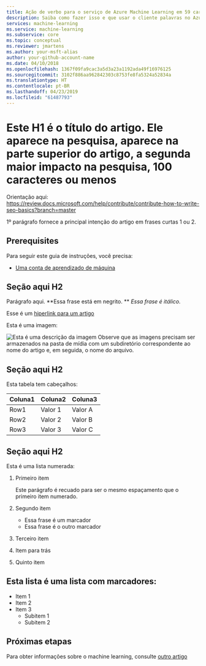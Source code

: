 ```yaml
---
title: Ação de verbo para o serviço de Azure Machine Learning em 59 caracteres ou menos. Inclua o nome do Azure Machine Learning. Testar o título aqui https://moz.com/learn/seo/title-tag (exemplo - implantação de serviços da web em Python com o serviço Azure Machine Learning)
description: Saiba como fazer isso e que usar o cliente palavras no Azure Machine Learning. Essa cadeia de caracteres descreve o artigo em 115 para 145 caracteres. Use o tipo SEO de verbos de ação aqui. Essa informação é exibida no embutido da página de pesquisa com o carimbo de data do artigo. Se seu para introdução descreve a intenção do seu artigo, você pode usá-lo aqui editado para comprimento.
services: machine-learning
ms.service: machine-learning
ms.subservice: core
ms.topic: conceptual
ms.reviewer: jmartens
ms.author: your-msft-alias
author: your-github-account-name
ms.date: 04/10/2018
ms.openlocfilehash: 1367f09fa9cac3a5d3a23a1192ada49f16976125
ms.sourcegitcommit: 3102f886aa962842303c8753fe8fa5324a52834a
ms.translationtype: HT
ms.contentlocale: pt-BR
ms.lasthandoff: 04/23/2019
ms.locfileid: "61487793"
---
```

# <a name="this-h1-is-the-title-of-the-article-it-appears-in-search-appears-at-the-top-of-article-second-greatest-impact-on-search-100-chars-or-less"></a>Este H1 é o título do artigo. Ele aparece na pesquisa, aparece na parte superior do artigo, a segunda maior impacto na pesquisa, 100 caracteres ou menos

Orientação aqui: https://review.docs.microsoft.com/help/contribute/contribute-how-to-write-seo-basics?branch=master


1º parágrafo fornece a principal intenção do artigo em frases curtas 1 ou 2. 

## <a name="prerequisites"></a>Prerequisites
Para seguir este guia de instruções, você precisa:
- [Uma conta de aprendizado de máquina](template-howto.md)

## <a name="section-here-h2"></a>Seção aqui H2 
Parágrafo aqui. 
**Essa frase está em negrito. ** 
 *Essa frase é itálico.*

Esse é um [hiperlink para um artigo](./template-concepts.md)

Esta é uma imagem:

![Esta é uma descrição da imagem](media/overview-what-is-azure-ml/aml-concepts.png) Observe que as imagens precisam ser armazenados na pasta de mídia com um subdiretório correspondente ao nome do artigo e, em seguida, o nome do arquivo.

## <a name="section-here-h2"></a>Seção aqui H2
Esta tabela tem cabeçalhos:

|Coluna1  |Coluna2  |Coluna3  |
|---------|---------|---------|
|Row1|Valor 1|Valor A|
|Row2|Valor 2|Valor B|
|Row3|Valor 3|Valor C|

## <a name="section-here-h2"></a>Seção aqui H2
Esta é uma lista numerada:

1. Primeiro item

   Este parágrafo é recuado para ser o mesmo espaçamento que o primeiro item numerado.

2. Segundo item
   - Essa frase é um marcador
   - Essa frase é o outro marcador

3. Terceiro item

4. Item para trás

5. Quinto item

## <a name="this-list-is-bulleted-list"></a>Esta lista é uma lista com marcadores:
- Item 1
- Item 2
- Item 3
  - Subitem 1
  - Subitem 2


## <a name="next-steps"></a>Próximas etapas

Para obter informações sobre o machine learning, consulte [outro artigo](template-howto.md)
